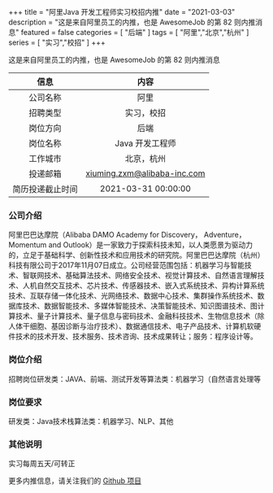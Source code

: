 +++
title = "阿里Java 开发工程师实习校招内推"
date = "2021-03-03"
description = "这是来自阿里员工的内推，也是 AwesomeJob 的第 82 则内推消息"
featured = false
categories = [
    "后端"
]
tags = [
    "阿里","北京","杭州"
]
series = [
    "实习","校招"
]
+++

这是来自阿里员工的内推，也是 AwesomeJob 的第 82 则内推消息
<!--more-->

| 信息 | 内容 |
| :-----:| :----: |
| 公司名称 | 阿里 |
| 招聘类型 | 实习，校招 |
| 岗位方向 | 后端 |
| 岗位名称 | Java 开发工程师 |
| 工作城市 | 北京，杭州 |
| 投递邮箱 | xiuming.zxm@alibaba-inc.com |
| 简历投递截止时间 | 2021-03-31 00:00:00 |

### 公司介绍

阿里巴巴达摩院（Alibaba DAMO Academy for Discovery， Adventure， Momentum and Outlook）是一家致力于探索科技未知，以人类愿景为驱动力的，立足于基础科学、创新性技术和应用技术的研究院。阿里巴巴达摩院（杭州）科技有限公司于2017年11月07日成立。公司经营范围包括：机器学习与智能技术、智联网技术、基础算法技术、网络安全技术、视觉计算技术、自然语言理解技术、人机自然交互技术、芯片技术、传感器技术、嵌入式系统技术、异构计算系统技术、互联存储一体化技术、光网络技术、数据中心技术、集群操作系统技术、数据库技术、数据智能技术、多媒体智能技术、决策智能技术、知识图谱技术、图计算技术、量子计算技术、量子信息与密码技术、金融科技技术、生物信息技术（除人体干细胞、基因诊断与治疗技术）、数据通信技术、电子产品技术、计算机软硬件技术的技术开发、技术服务、技术咨询、技术成果转让；服务：程序设计等。

### 岗位介绍

招聘岗位研发类：JAVA、前端、测试开发等算法类：机器学习（自然语言处理等

### 岗位要求

研发类：Java技术栈算法类：机器学习、NLP、其他

### 其他说明

实习每周五天/可转正

更多内推信息，请关注我们的 [Github 项目](https://github.com/Dikea/AwesomeJob)

